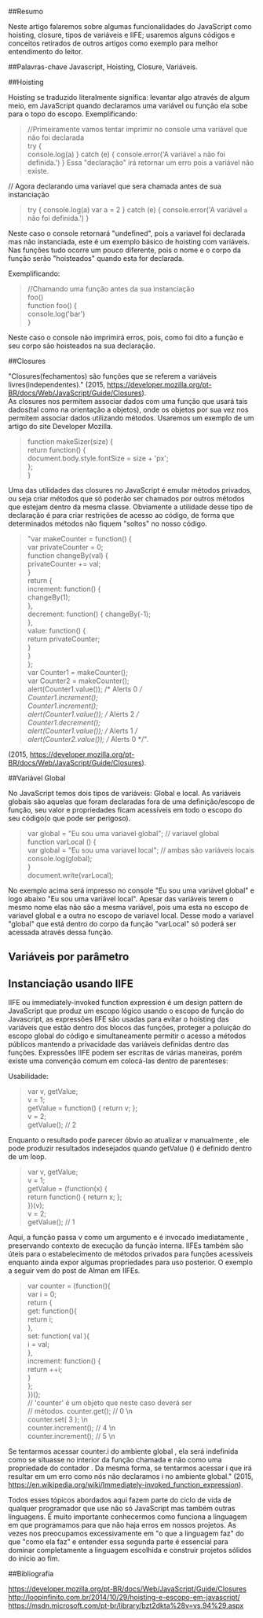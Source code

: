 ##Resumo

Neste artigo falaremos sobre algumas funcionalidades do JavaScript como hoisting, closure, tipos de variáveis e IIFE; usaremos alguns códigos e conceitos retirados de outros artigos como exemplo para melhor entendimento do leitor.

##Palavras-chave
Javascript, Hoisting, Closure, Variáveis.

##Hoisting

Hoisting se traduzido literalmente significa: levantar algo através de algum meio, em JavaScript quando declaramos uma variável ou função ela sobe para o topo do escopo.
Exemplificando:

>//Primeiramente vamos tentar imprimir no console uma variável que não foi declarada  
>try {  
>  console.log(a) 
>} catch (e) { 
>  console.error('A variável `a` não foi definida.') 
>} 
>Essa "declaração" irá retornar um erro pois a variável não existe. 

// Agora declarando uma variavel que sera chamada antes de sua instanciação  

>try { 
>  console.log(a) 
>  var a = 2 
>} catch (e) { 
>  console.error('A variável `a` não foi definida.') 
>} 

Neste caso o console retornará "undefined", pois a variavel foi declarada mas não instanciada, este é um exemplo básico de hoisting com variáveis.
Nas funções tudo ocorre um pouco diferente, pois o nome e o corpo da função serão "hoisteados" quando esta for declarada.

Exemplificando:  

>//Chamando uma função antes da sua instanciação  
>foo()  
>function foo() {  
>  console.log('bar')  
>}  

Neste caso o console não imprimirá erros, pois, como foi dito a função e seu corpo são hoisteados na sua declaração.

##Closures

"Closures(fechamentos) são funções que se referem a variáveis livres(independentes)." (2015, https://developer.mozilla.org/pt-BR/docs/Web/JavaScript/Guide/Closures).  
As closures nos permitem associar dados com uma função que usará tais dados(tal como na orientação a objetos), onde os objetos por sua vez nos permitem associar dados utilizando métodos.
Usaremos um exemplo de um artigo do site Developer Mozilla.  

>function makeSizer(size) {  
>  return function() {  
>    document.body.style.fontSize = size + 'px';  
>  };  
>}  

Uma das utilidades das closures no JavaScript é emular métodos privados, ou seja criar métodos que só poderão ser chamados por outros métodos que estejam dentro da mesma classe. Obviamente a utilidade desse tipo de declaração é para criar restrições de acesso ao código, de forma que determinados métodos não fiquem "soltos" no nosso código.

>"var makeCounter = function() {  
>  var privateCounter = 0;  
>  function changeBy(val) {  
>    privateCounter += val;  
>  }  
>  return {  
>    increment: function() {  
>      changeBy(1);  
>    },  
>    decrement: function() {
>      changeBy(-1);  
>    },  
>    value: function() {  
>      return privateCounter;  
>    }  
>  }  
>};  
>var Counter1 = makeCounter();  
>var Counter2 = makeCounter();  
>alert(Counter1.value()); /* Alerts 0 */  
>Counter1.increment();  
>Counter1.increment();  
>alert(Counter1.value()); /* Alerts 2 */  
>Counter1.decrement();  
>alert(Counter1.value()); /* Alerts 1 */  
>alert(Counter2.value()); /* Alerts 0 */".

(2015, https://developer.mozilla.org/pt-BR/docs/Web/JavaScript/Guide/Closures).

##Variável Global

No JavaScript temos dois tipos de variáveis: Global e local. As variáveis globais são aquelas que foram declaradas fora de uma definição/escopo de função, seu valor e propriedades ficam acessíveis em todo o escopo do seu código(o que pode ser perigoso).

>var global = "Eu sou uma variavel global"; // variavel global  
>function varLocal () {  
>  var global = "Eu sou uma variavel local"; // ambas são variáveis locais  
>  console.log(global);  
>}  
>document.write(varLocal);  

No exemplo acima será impresso no console "Eu sou uma variável global" e logo abaixo "Eu sou uma variável local". Apesar das variáveis terem o mesmo nome elas não são a mesma variável, pois uma esta no escopo de variavel global e a outra no escopo de variavel local. Desse modo a variavel "global" que está dentro do corpo da função "varLocal" só poderá ser acessada através dessa função.

## Variáveis por parâmetro



## Instanciação usando IIFE

IIFE ou immediately-invoked function expression é um design pattern de JavaScript que produz um escopo lógico usando o escopo de função do Javascript, as expressões IIFE são usadas para evitar o hoisting das variáveis que estão dentro dos blocos das funções, proteger a poluição do escopo global do código e simultaneamente permitir o acesso a métodos públicos mantendo a privacidade das variáveis definidas dentro das funções.
Expressões IIFE podem ser escritas de várias maneiras, porém existe uma convenção comum em colocá-las dentro de parenteses:  

Usabilidade:

>var v, getValue;  
>v = 1;  
>getValue = function() { return v; };  
>v = 2;  
>getValue(); // 2  

Enquanto o resultado pode parecer óbvio ao atualizar v manualmente , ele pode produzir resultados indesejados quando getValue () é definido dentro de um loop.  

>var v, getValue;  
>v = 1;  
>getValue = (function(x) {  
>  return function() { return x; };  
>})(v);  
>v = 2;  
>getValue(); // 1  

Aqui, a função passa v como um argumento e é invocado imediatamente , preservando contexto de execução da função interna.
IIFEs também são úteis para o estabelecimento de métodos privados para funções acessíveis enquanto ainda expor algumas propriedades para uso posterior. O exemplo a seguir vem do post de Alman em IIFEs.  

>var counter = (function(){  
>  var i = 0;  
>  return {  
>    get: function(){  
>      return i;  
>    },  
>    set: function( val ){  
>      i = val;  
>    },  
>    increment: function() {  
>      return ++i;  
>    }  
>  };  
>})();  
>// 'counter' é um objeto que neste caso deverá ser  
>// métodos.
>counter.get(); // 0 \n  
>counter.set( 3 ); \n  
>counter.increment(); // 4 \n  
>counter.increment(); // 5 \n




Se tentarmos acessar counter.i do ambiente global , ela será indefinida como se situasse no interior da função chamada e não como uma propriedade do contador . Da mesma forma, se tentarmos acessar i que irá resultar em um erro como nós não declaramos i no ambiente global." (2015, https://en.wikipedia.org/wiki/Immediately-invoked_function_expression).

Todos esses tópicos abordados aqui fazem parte do ciclo de vida de qualquer programador que use não só JavaScript mas também outras linguagens. É muito importante conhecermos como funciona a linguagem em que programamos para que não haja erros em nossos projetos. As vezes nos preocupamos excessivamente em "o que a linguagem faz" do que "como ela faz" e entender essa segunda parte é essencial para dominar completamente a linguagem escolhida e construir projetos sólidos do inicio ao fim.


##Bibliografia

https://developer.mozilla.org/pt-BR/docs/Web/JavaScript/Guide/Closures  
http://loopinfinito.com.br/2014/10/29/hoisting-e-escopo-em-javascript/  
https://msdn.microsoft.com/pt-br/library/bzt2dkta%28v=vs.94%29.aspx  



